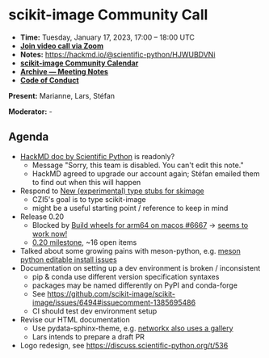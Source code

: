 # scikit-image Community Call

- **Time:** Tuesday, January 17, 2023, 17:00 – 18:00 UTC
- **[Join video call via Zoom](https://us06web.zoom.us/j/88060567580?pwd=THRpaWFnSFNwK0Fycy9FVk5RYnV5UT09)**
- **Notes:** https://hackmd.io/@scientific-python/HJWUBDVNi
- **[scikit-image Community Calendar](https://scientific-python.org/calendars/skimage.ics)**
- **[Archive — Meeting Notes](https://github.com/scikit-image/meeting-notes)**
- **[Code of Conduct](https://scikit-image.org/docs/stable/conduct/code_of_conduct.html)**

**Present:** Marianne, Lars, Stéfan

**Moderator:** -

## Agenda

- [HackMD doc by Scientific Python](https://hackmd.io/@scientific-python/HJWUBDVNi) is readonly?
	- Message "Sorry, this team is disabled. You can't edit this note."
	- HackMD agreed to upgrade our account again; Stéfan emailed them to find out when this will happen
- Respond to [New (experimental) type stubs for skimage](https://discuss.scientific-python.org/t/621)
	- CZI5's goal is to type scikit-image
	- might be a useful starting point / reference to keep in mind
- Release 0.20
	- Blocked by [Build wheels for arm64 on macos
#6667](https://github.com/scikit-image/scikit-image/issues/6667) -> [seems to work now!](https://github.com/scikit-image/scikit-image/issues/6667#issuecomment-1385737507)
	- [0.20 milestone](https://github.com/scikit-image/scikit-image/milestone/22), ~16 open items
- Talked about some growing pains with meson-python, e.g. [meson python editable install issues](https://github.com/mesonbuild/meson-python/issues/47#issuecomment-1377181559)
- Documentation on setting up a dev environment is broken / inconsistent
	- pip & conda use different version specification syntaxes
	- packages may be named differently on PyPI and conda-forge
	- See https://github.com/scikit-image/scikit-image/issues/6494#issuecomment-1385695486
	- CI should test dev environment setup
- Revise our HTML documentation
	- Use pydata-sphinx-theme, e.g. [networkx also uses a gallery](https://networkx.org/documentation/stable/auto_examples/index.html)
	- Lars intends to prepare a draft PR
- Logo redesign, see https://discuss.scientific-python.org/t/536
